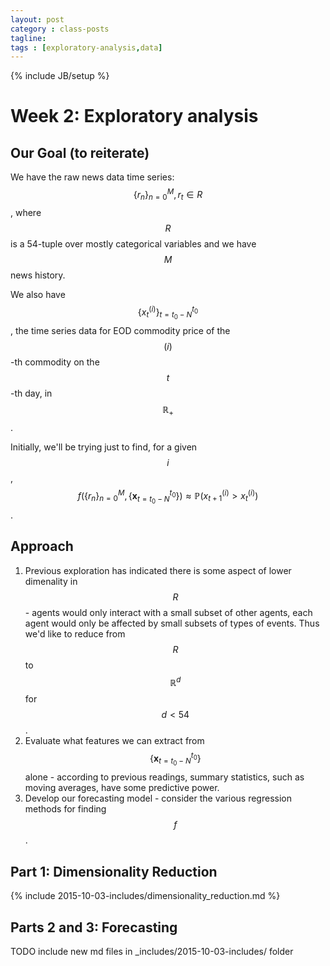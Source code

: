 ```yaml
---
layout: post
category : class-posts
tagline:
tags : [exploratory-analysis,data]
---
```

{% include JB/setup %}

# Week 2: Exploratory analysis

## Our Goal (to reiterate)

We have the raw news data time series:
$$
\{r_n\}_{n=0}^{M}, r_t\in R
$$, where $$R$$ is a 54-tuple over mostly categorical variables and we have $$M$$ news history.

We also have $$\{x_t^{(i)}\}_{t=t_0-N}^{t_0}$$, the time series data for EOD commodity price of the $$(i)$$-th commodity on the $$t$$-th day, in $$\mathbb{R}_+$$.

Initially, we'll be trying just to find, for a given $$i$$, $$f(\{r_n\}_{n=0}^{M},\{\textbf{x}_{t=t_0-N}^{t_0}\})\approx \mathbb{P}\left(x_{t+1}^{(i)}>x_{t}^{(i)}\right)$$.

## Approach

1. Previous exploration has indicated there is some aspect of lower dimenality in $$R$$ - agents would only interact with a small subset of other agents, each agent would only be affected by small subsets of types of events. Thus we'd like to reduce from $$R$$ to $$\mathbb{R}^d$$ for $$d < 54$$.
2. Evaluate what features we can extract from $$\{\textbf{x}_{t=t_0-N}^{t_0}\}$$ alone - according to previous readings, summary statistics, such as moving averages, have some predictive power.
3. Develop our forecasting model - consider the various regression methods for finding $$f$$.

## Part 1: Dimensionality Reduction

{% include 2015-10-03-includes/dimensionality_reduction.md %}

## Parts 2 and 3: Forecasting

TODO include new md files in _includes/2015-10-03-includes/ folder